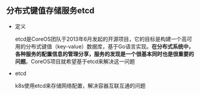 ## 分布式键值存储服务etcd

* 定义

  etcd是CoreOS团队于2013年6月发起的开源项目，它的目标是构建一个高可用的分布式键值（key-value）数据库，基于Go语言实现。**在分布式系统中，各种服务的配置信息的管理分享，服务的发现是一个很基本同时也是很重要的问题**。CoreOS项目就希望基于etcd来解决这一问题

* etcd

  k8s使用etcd来存储网络配置，解决容器互联互通的问题

